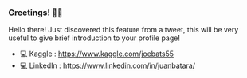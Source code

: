 ### Greetings! 👋😊

Hello there! Just discovered this feature from a tweet, this will be very useful to give brief introduction to your profile page!  

- 💻 Kaggle   : https://www.kaggle.com/joebats55
- 💻 LinkedIn : https://www.linkedin.com/in/juanbatara/  
<!--
**JurgenStr/JurgenStr** is a ✨ _special_ ✨ repository because its `README.md` (this file) appears on your GitHub profile.

Here are some ideas to get you started:

- 🔭 I’m currently working on ...
- 🌱 I’m currently learning ...
- 👯 I’m looking to collaborate on ...
- 🤔 I’m looking for help with ...
- 💬 Ask me about ...
- 📫 How to reach me: ...
- 😄 Pronouns: ...
- ⚡ Fun fact: ...
-->
